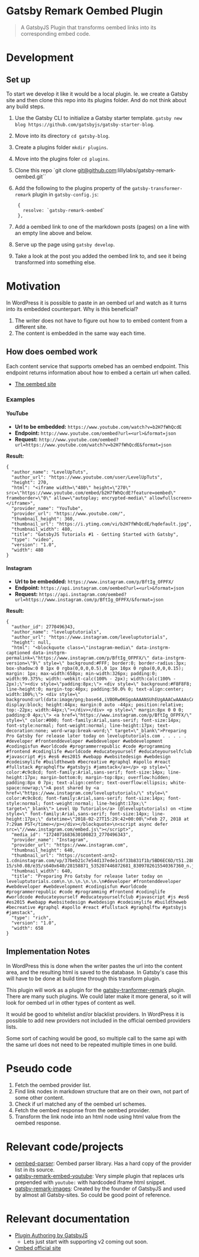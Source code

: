 # Gatsby Remark Oembed Plugin

> A GatsbyJS Plugin that transforms oembed links into its corresponding embed code.

# Development

## Set up

To start we develop it like it would be a local plugin. Ie. we create a Gatsby site and then clone this repo into its plugins folder. And do not think about any build steps.

1.  Use the Gatsby CLI to initialize a Gatsby starter template. `gatsby new blog https://github.com/gatsbyjs/gatsby-starter-blog`.
2.  Move into its directory `cd gatsby-blog`.
3.  Create a plugins folder `mkdir plugins`.
4.  Move into the plugins foler `cd plugins`.
5.  Clone this repo `git clone git@github.com:lillylabs/gatsby-remark-oembed.git``
6. Add the following to the plugins property of the `gatsby-transformer-remark` plugin in `gatsby-config.js`:

        {
          resolve: `gatsby-remark-oembed`
        },

7.  Add a oembed link to one of the markdown posts (pages) on a line with an empty line above and below.
8.  Serve up the page using `gatsby develop`.
9.  Take a look at the post you added the oembed link to, and see it being transformed into something else.

# Motivation

In WordPress it is possible to paste in an oembed url and watch as it turns into its embedded counterpart. Why is this beneficial?

1.  The writer does not have to figure out how to to embed content from a different site.
1.  The content is embedded in the same way each time.

## How does oembed work

Each content service that supports omebed has an oembed endpoint. This endpoint returns information about how to embed a certain url when called.

* [The oembed site](https://oembed.com/)

### Examples

#### YouTube

* **Url to be embedded:** `https://www.youtube.com/watch?v=b2H7fWhQcdE`
* **Endpoint:** `http://www.youtube.com/oembed?url=<url>&format=json`
* **Request:** `http://www.youtube.com/oembed?url=https://www.youtube.com/watch?v=b2H7fWhQcdE&format=json`

**Result:**

```
{
  "author_name": "LevelUpTuts",
  "author_url": "https://www.youtube.com/user/LevelUpTuts",
  "height": 270,
  "html": "<iframe width=\"480\" height=\"270\" src=\"https://www.youtube.com/embed/b2H7fWhQcdE?feature=oembed\" frameborder=\"0\" allow=\"autoplay; encrypted-media\" allowfullscreen></iframe>",
  "provider_name": "YouTube",
  "provider_url": "https://www.youtube.com/",
  "thumbnail_height": 360,
  "thumbnail_url": "https://i.ytimg.com/vi/b2H7fWhQcdE/hqdefault.jpg",
  "thumbnail_width": 480,
  "title": "GatsbyJS Tutorials #1 - Getting Started with Gatsby",
  "type": "video",
  "version": "1.0",
  "width": 480
}
```

#### Instagram

* **Url to be embedded:** `https://www.instagram.com/p/BftIg_OFPFX/`
* **Endpoint:** `https://api.instagram.com/oembed?url=<url>&format=json`
* **Request:** `https://api.instagram.com/oembed?url=https://www.instagram.com/p/BftIg_OFPFX/&format=json`

**Result:**

```
{
  "author_id": 2770496343,
  "author_name": "leveluptutorials",
  "author_url": "https://www.instagram.com/leveluptutorials",
  "height": null,
  "html": "<blockquote class=\"instagram-media\" data-instgrm-captioned data-instgrm-permalink=\"https://www.instagram.com/p/BftIg_OFPFX/\" data-instgrm-version=\"9\" style=\" background:#FFF; border:0; border-radius:3px; box-shadow:0 0 1px 0 rgba(0,0,0,0.5),0 1px 10px 0 rgba(0,0,0,0.15); margin: 1px; max-width:658px; min-width:326px; padding:0; width:99.375%; width:-webkit-calc(100% - 2px); width:calc(100% - 2px);\"><div style=\"padding:8px;\"> <div style=\" background:#F8F8F8; line-height:0; margin-top:40px; padding:50.0% 0; text-align:center; width:100%;\"> <div style=\" background:url(data:image/png;base64,iVBORw0KGgoAAAANSUhEUgAAACwAAAAsCAMAAAApWqozAAAABGdBTUEAALGPC/xhBQAAAAFzUkdCAK7OHOkAAAAMUExURczMzPf399fX1+bm5mzY9AMAAADiSURBVDjLvZXbEsMgCES5/P8/t9FuRVCRmU73JWlzosgSIIZURCjo/ad+EQJJB4Hv8BFt+IDpQoCx1wjOSBFhh2XssxEIYn3ulI/6MNReE07UIWJEv8UEOWDS88LY97kqyTliJKKtuYBbruAyVh5wOHiXmpi5we58Ek028czwyuQdLKPG1Bkb4NnM+VeAnfHqn1k4+GPT6uGQcvu2h2OVuIf/gWUFyy8OWEpdyZSa3aVCqpVoVvzZZ2VTnn2wU8qzVjDDetO90GSy9mVLqtgYSy231MxrY6I2gGqjrTY0L8fxCxfCBbhWrsYYAAAAAElFTkSuQmCC); display:block; height:44px; margin:0 auto -44px; position:relative; top:-22px; width:44px;\"></div></div> <p style=\" margin:8px 0 0 0; padding:0 4px;\"> <a href=\"https://www.instagram.com/p/BftIg_OFPFX/\" style=\" color:#000; font-family:Arial,sans-serif; font-size:14px; font-style:normal; font-weight:normal; line-height:17px; text-decoration:none; word-wrap:break-word;\" target=\"_blank\">Preparing Pro Gatsby for release later today on leveluptutorials.com . . . . . #developer #frontenddeveloper #webdeveloper #webdevelopment #codingisfun #worldcode #programmerrepublic #code #programming #frontend #codinglife #worldcode #educateyourself #educateyourselfclub #javascript #js #es6 #es2015 #webapp #websitedesign #webdesign #codeismylife #buildtheweb #becreative #graphql #apollo #react #fullstack #graphqlftw #gatsbyjs #jamstack</a></p> <p style=\" color:#c9c8cd; font-family:Arial,sans-serif; font-size:14px; line-height:17px; margin-bottom:0; margin-top:8px; overflow:hidden; padding:8px 0 7px; text-align:center; text-overflow:ellipsis; white-space:nowrap;\">A post shared by <a href=\"https://www.instagram.com/leveluptutorials/\" style=\" color:#c9c8cd; font-family:Arial,sans-serif; font-size:14px; font-style:normal; font-weight:normal; line-height:17px;\" target=\"_blank\"> Level Up Tutorials</a> (@leveluptutorials) on <time style=\" font-family:Arial,sans-serif; font-size:14px; line-height:17px;\" datetime=\"2018-02-27T15:29:42+00:00\">Feb 27, 2018 at 7:29am PST</time></p></div></blockquote>\n<script async defer src=\"//www.instagram.com/embed.js\"></script>",
  "media_id": "1724071683630100823_2770496343",
  "provider_name": "Instagram",
  "provider_url": "https://www.instagram.com",
  "thumbnail_height": 640,
  "thumbnail_url": "https://scontent-arn2-1.cdninstagram.com/vp/37beb21c7e54d137ede1c6f33b831f1b/5BD6EC6D/t51.2885-15/sh0.08/e35/s640x640/28158871_535207446872681_8309782615540367360_n.jpg",
  "thumbnail_width": 640,
  "title": "Preparing Pro Gatsby for release later today on leveluptutorials.com\n.\n.\n.\n.\n.\n#developer #frontenddeveloper #webdeveloper #webdevelopment #codingisfun #worldcode #programmerrepublic #code #programming #frontend #codinglife #worldcode #educateyourself #educateyourselfclub #javascript #js #es6 #es2015 #webapp #websitedesign #webdesign #codeismylife #buildtheweb #becreative #graphql #apollo #react #fullstack #graphqlftw #gatsbyjs #jamstack",
  "type": "rich",
  "version": "1.0",
  "width": 658
}
```

## Implementation Notes

In WordPress this is done when the writer pastes the url into the content area, and the resulting html is saved to the database. In Gatsby's case this will have to be done at build time through this transform plugin.

This plugin will work as a plugin for the [gatsby-tranformer-remark](https://github.com/gatsbyjs/gatsby/tree/master/packages/gatsby-transformer-remark) plugin. There are many such plugins. We could later make it more general, so it will look for oembed url in other types of content as well.

It would be good to whitelist and/or blacklist providers. In WordPress it is possible to add new providers not included in the official oembed providers lists.

Some sort of caching would be good, so multiple call to the same api with the same url does not need to be repeated multiple times in one build.

# Pseudo code

1.  Fetch the oembed provider list.
2.  Find link nodes in markdown structure that are on their own, not part of some other content.
3.  Check if url matched any of the oembed url schemes.
4.  Fetch the oembed response from the oembed provider.
5.  Transform the link node into an html node using html value from the oembed response.

# Relevant code/projects

* [oembed-parser](https://github.com/ndaidong/oembed-parser): Oembed parser library. Has a hard copy of the provider list in its source.
* [gatsby-remark-embed-youtube](https://github.com/ntwcklng/gatsby-remark-embed-youtube): Very simple plugin that replaces urls prepended with `youtube:` with hardcoded iframe html snippet.
* [gatsby-remark-images](https://github.com/gatsbyjs/gatsby/tree/master/packages/gatsby-remark-images): Created by the founder of GatsbyJS and used by almost all Gatsby-sites. So could be good point of reference.

# Relevant documentation

* [Plugin Authoring by GatsbyJS](https://next.gatsbyjs.org/docs/plugin-authoring/)
  * Lets just start with supporting v2 coming out soon.
* [Ombed official site](https://oembed.com/)
